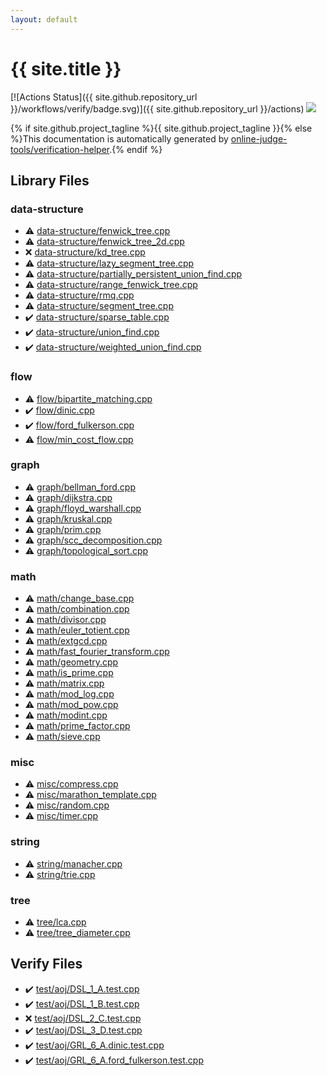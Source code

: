 ```yaml
---
layout: default
---
```


<!-- mathjax config similar to math.stackexchange -->
<script type="text/javascript" async
  src="https://cdnjs.cloudflare.com/ajax/libs/mathjax/2.7.5/MathJax.js?config=TeX-MML-AM_CHTML">
</script>
<script type="text/x-mathjax-config">
  MathJax.Hub.Config({
    TeX: { equationNumbers: { autoNumber: "AMS" }},
    tex2jax: {
      inlineMath: [ ['$','$'] ],
      processEscapes: true
    },
    "HTML-CSS": { matchFontHeight: false },
    displayAlign: "left",
    displayIndent: "2em"
  });
</script>

<script type="text/javascript" src="https://cdnjs.cloudflare.com/ajax/libs/jquery/3.4.1/jquery.min.js"></script>
<script src="https://cdn.jsdelivr.net/npm/jquery-balloon-js@1.1.2/jquery.balloon.min.js" integrity="sha256-ZEYs9VrgAeNuPvs15E39OsyOJaIkXEEt10fzxJ20+2I=" crossorigin="anonymous"></script>
<script type="text/javascript" src="assets/js/copy-button.js"></script>
<link rel="stylesheet" href="assets/css/copy-button.css" />


# {{ site.title }}

[![Actions Status]({{ site.github.repository_url }}/workflows/verify/badge.svg)]({{ site.github.repository_url }}/actions)
<a href="{{ site.github.repository_url }}"><img src="https://img.shields.io/github/last-commit/{{ site.github.owner_name }}/{{ site.github.repository_name }}" /></a>

{% if site.github.project_tagline %}{{ site.github.project_tagline }}{% else %}This documentation is automatically generated by <a href="https://github.com/online-judge-tools/verification-helper">online-judge-tools/verification-helper</a>.{% endif %}

## Library Files

<div id="36397fe12f935090ad150c6ce0c258d4"></div>

### data-structure

* :warning: <a href="library/data-structure/fenwick_tree.cpp.html">data-structure/fenwick_tree.cpp</a>
* :warning: <a href="library/data-structure/fenwick_tree_2d.cpp.html">data-structure/fenwick_tree_2d.cpp</a>
* :x: <a href="library/data-structure/kd_tree.cpp.html">data-structure/kd_tree.cpp</a>
* :warning: <a href="library/data-structure/lazy_segment_tree.cpp.html">data-structure/lazy_segment_tree.cpp</a>
* :warning: <a href="library/data-structure/partially_persistent_union_find.cpp.html">data-structure/partially_persistent_union_find.cpp</a>
* :warning: <a href="library/data-structure/range_fenwick_tree.cpp.html">data-structure/range_fenwick_tree.cpp</a>
* :warning: <a href="library/data-structure/rmq.cpp.html">data-structure/rmq.cpp</a>
* :warning: <a href="library/data-structure/segment_tree.cpp.html">data-structure/segment_tree.cpp</a>
* :heavy_check_mark: <a href="library/data-structure/sparse_table.cpp.html">data-structure/sparse_table.cpp</a>
* :heavy_check_mark: <a href="library/data-structure/union_find.cpp.html">data-structure/union_find.cpp</a>
* :heavy_check_mark: <a href="library/data-structure/weighted_union_find.cpp.html">data-structure/weighted_union_find.cpp</a>


<div id="cff5497121104c2b8e0cb41ed2083a9b"></div>

### flow

* :warning: <a href="library/flow/bipartite_matching.cpp.html">flow/bipartite_matching.cpp</a>
* :heavy_check_mark: <a href="library/flow/dinic.cpp.html">flow/dinic.cpp</a>
* :heavy_check_mark: <a href="library/flow/ford_fulkerson.cpp.html">flow/ford_fulkerson.cpp</a>
* :warning: <a href="library/flow/min_cost_flow.cpp.html">flow/min_cost_flow.cpp</a>


<div id="f8b0b924ebd7046dbfa85a856e4682c8"></div>

### graph

* :warning: <a href="library/graph/bellman_ford.cpp.html">graph/bellman_ford.cpp</a>
* :warning: <a href="library/graph/dijkstra.cpp.html">graph/dijkstra.cpp</a>
* :warning: <a href="library/graph/floyd_warshall.cpp.html">graph/floyd_warshall.cpp</a>
* :warning: <a href="library/graph/kruskal.cpp.html">graph/kruskal.cpp</a>
* :warning: <a href="library/graph/prim.cpp.html">graph/prim.cpp</a>
* :warning: <a href="library/graph/scc_decomposition.cpp.html">graph/scc_decomposition.cpp</a>
* :warning: <a href="library/graph/topological_sort.cpp.html">graph/topological_sort.cpp</a>


<div id="7e676e9e663beb40fd133f5ee24487c2"></div>

### math

* :warning: <a href="library/math/change_base.cpp.html">math/change_base.cpp</a>
* :warning: <a href="library/math/combination.cpp.html">math/combination.cpp</a>
* :warning: <a href="library/math/divisor.cpp.html">math/divisor.cpp</a>
* :warning: <a href="library/math/euler_totient.cpp.html">math/euler_totient.cpp</a>
* :warning: <a href="library/math/extgcd.cpp.html">math/extgcd.cpp</a>
* :warning: <a href="library/math/fast_fourier_transform.cpp.html">math/fast_fourier_transform.cpp</a>
* :warning: <a href="library/math/geometry.cpp.html">math/geometry.cpp</a>
* :warning: <a href="library/math/is_prime.cpp.html">math/is_prime.cpp</a>
* :warning: <a href="library/math/matrix.cpp.html">math/matrix.cpp</a>
* :warning: <a href="library/math/mod_log.cpp.html">math/mod_log.cpp</a>
* :warning: <a href="library/math/mod_pow.cpp.html">math/mod_pow.cpp</a>
* :warning: <a href="library/math/modint.cpp.html">math/modint.cpp</a>
* :warning: <a href="library/math/prime_factor.cpp.html">math/prime_factor.cpp</a>
* :warning: <a href="library/math/sieve.cpp.html">math/sieve.cpp</a>


<div id="bc957e26ff41470c556ee5d09e96880b"></div>

### misc

* :warning: <a href="library/misc/compress.cpp.html">misc/compress.cpp</a>
* :warning: <a href="library/misc/marathon_template.cpp.html">misc/marathon_template.cpp</a>
* :warning: <a href="library/misc/random.cpp.html">misc/random.cpp</a>
* :warning: <a href="library/misc/timer.cpp.html">misc/timer.cpp</a>


<div id="b45cffe084dd3d20d928bee85e7b0f21"></div>

### string

* :warning: <a href="library/string/manacher.cpp.html">string/manacher.cpp</a>
* :warning: <a href="library/string/trie.cpp.html">string/trie.cpp</a>


<div id="c0af77cf8294ff93a5cdb2963ca9f038"></div>

### tree

* :warning: <a href="library/tree/lca.cpp.html">tree/lca.cpp</a>
* :warning: <a href="library/tree/tree_diameter.cpp.html">tree/tree_diameter.cpp</a>


## Verify Files

* :heavy_check_mark: <a href="verify/test/aoj/DSL_1_A.test.cpp.html">test/aoj/DSL_1_A.test.cpp</a>
* :heavy_check_mark: <a href="verify/test/aoj/DSL_1_B.test.cpp.html">test/aoj/DSL_1_B.test.cpp</a>
* :x: <a href="verify/test/aoj/DSL_2_C.test.cpp.html">test/aoj/DSL_2_C.test.cpp</a>
* :heavy_check_mark: <a href="verify/test/aoj/DSL_3_D.test.cpp.html">test/aoj/DSL_3_D.test.cpp</a>
* :heavy_check_mark: <a href="verify/test/aoj/GRL_6_A.dinic.test.cpp.html">test/aoj/GRL_6_A.dinic.test.cpp</a>
* :heavy_check_mark: <a href="verify/test/aoj/GRL_6_A.ford_fulkerson.test.cpp.html">test/aoj/GRL_6_A.ford_fulkerson.test.cpp</a>


